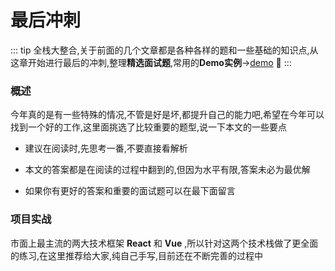 # 最后冲刺

::: tip
全栈大整合,关于前面的几个文章都是各种各样的题和一些基础的知识点,从这章开始进行最后的冲刺,整理**精选面试题**,常用的**Demo实例**->[demo](https://github.com/2662419405/AllDemo) :tada:
:::

### 概述

今年真的是有一些特殊的情况,不管是好是坏,都提升自己的能力吧,希望在今年可以找到一个好的工作,这里面挑选了比较重要的题型,说一下本文的一些要点

* 建议在阅读时,先思考一番,不要直接看解析

* 本文的答案都是在阅读的过程中翻到的,但因为水平有限,答案未必为最优解

* 如果你有更好的答案和重要的面试题可以在最下面留言

### 项目实战

市面上最主流的两大技术框架 **React** 和 **Vue** ,所以针对这两个技术栈做了更全面的练习,在这里推荐给大家,纯自己手写,目前还在不断完善的过程中
<!-- 
> 学习也到了最后的阶段,一直去看文档的作用有下降,只有不断的吸收才可以更好的提升自己的能力(个人见解),所以这里面放了我的练习实战项目

| 名称                |                        源码                        |                                                                  线上网址 |                       技术栈 |
| ------------------- | :------------------------------------------------: | ------------------------------------------------------------------------: | ---------------------------: |
| 美团PC端            |   [源码](https://github.com/2662419405/meituan)    |                                           [线上](http://mt.shtodream.cn/) |  原生React+antd+Koa+mongoose |
| 美团移动端(推荐)    |  [源码](https://github.com/2662419405/meituanAn)   |                                        [线上](http://react.shtodream.cn/) |    umi+dva+antd+Koa+mongoose |
| 美团后台            | [源码](https://github.com/2662419405/meituanBack)  |                                     [线上](http://vue.shtodream.cn/login) | vue+nuxt+elment+Koa+mongoose |
| 饿了么多端开发      | [源码](https://github.com/2662419405/meituan-taro) |                                         [线上](http://taro.shtodream.cn/) |                 taro+taro-ui |
| 饿了么微信小程序    |  [源码](https://github.com/2662419405/meituanWx)   |                                                                      暂无 |               原生微信小程序 |
| 后台管理系统 (力荐) | [源码](https://github.com/2662419405/react_admin)  |                                         [线上](http://hooks.shtodream.cn) |           TS + Hooks + Redux |
| React封装自己组件   |   [源码](https://github.com/2662419405/sh-react)   | [线上](http://2pz8cm.coding-pages.com/?path=/story/welcome-page--welcome) |                   TS + Hooks | -->